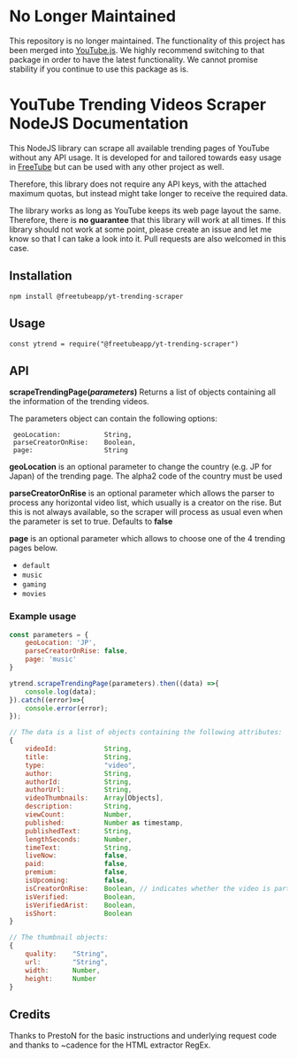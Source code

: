 # No Longer Maintained
This repository is no longer maintained. The functionality of this project has been merged into [YouTube.js](https://github.com/LuanRT/YouTube.js). We highly recommend switching to that package in order to have the latest functionality. We cannot promise stability if you continue to use this package as is.

# YouTube Trending Videos Scraper NodeJS Documentation
This NodeJS library can scrape all available trending pages of YouTube without any API usage. It is developed for and tailored towards easy usage in [FreeTube](https://github.com/FreeTubeApp/FreeTube) but can be used with any other project as well.

Therefore, this library does not require any API keys, with the attached maximum quotas, but instead might take longer to receive the required data.

The library works as long as YouTube keeps its web page layout the same. Therefore, there is **no guarantee** that this library will work at all times.
If this library should not work at some point, please create an issue and let me know so that I can take a look into it. Pull requests are also welcomed in this case.

## Installation
`npm install @freetubeapp/yt-trending-scraper`

## Usage
`const ytrend = require("@freetubeapp/yt-trending-scraper")`

## API
**scrapeTrendingPage(_parameters_)**
Returns a list of objects containing all the information of the trending videos.

The parameters object can contain the following options:

``` 
 geoLocation:           String,
 parseCreatorOnRise:    Boolean,
 page:                  String
```


__geoLocation__ is an optional parameter to change the country (e.g. JP for Japan) of the trending page. The alpha2 code of the country must be used


__parseCreatorOnRise__ is an optional parameter which allows the parser to process any horizontal video list, which usually is a creator on the rise. But this is not always available, so the scraper will process as usual even when the parameter is set to true. Defaults to **false**


__page__ is an optional parameter which allows to choose one of the 4 trending pages below.

- `default`
- `music`
- `gaming`
- `movies`

### Example usage

```javascript
const parameters = {
    geoLocation: 'JP',
    parseCreatorOnRise: false,
    page: 'music'
}

ytrend.scrapeTrendingPage(parameters).then((data) =>{
    console.log(data);
}).catch((error)=>{
    console.error(error);
});

// The data is a list of objects containing the following attributes:
{
    videoId:            String,
    title:              String,
    type:               "video",
    author:             String,
    authorId:           String,
    authorUrl:          String,
    videoThumbnails:    Array[Objects],
    description:        String,
    viewCount:          Number,
    published:          Number as timestamp,
    publishedText:      String,
    lengthSeconds:      Number,
    timeText:           String,
    liveNow:            false,
    paid:               false,
    premium:            false,
    isUpcoming:         false,
    isCreatorOnRise:    Boolean, // indicates whether the video is part of a creator on the rise
    isVerified:         Boolean,
    isVerifiedArist:    Boolean,
    isShort:            Boolean
}

// The thumbnail objects:
{
    quality:    "String",
    url:        "String",
    width:      Number,
    height:     Number
}
```
## Credits
Thanks to PrestoN for the basic instructions and underlying request code and thanks to ~cadence for the HTML extractor RegEx. 
